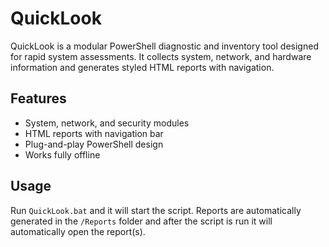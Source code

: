 # QuickLook

QuickLook is a modular PowerShell diagnostic and inventory tool designed for rapid system assessments.
It collects system, network, and hardware information and generates styled HTML reports with navigation.

## Features
- System, network, and security modules
- HTML reports with navigation bar
- Plug-and-play PowerShell design
- Works fully offline

## Usage
Run `QuickLook.bat` and it will start the script.
Reports are automatically generated in the `/Reports` folder and after the script is run it will automatically open the report(s).
